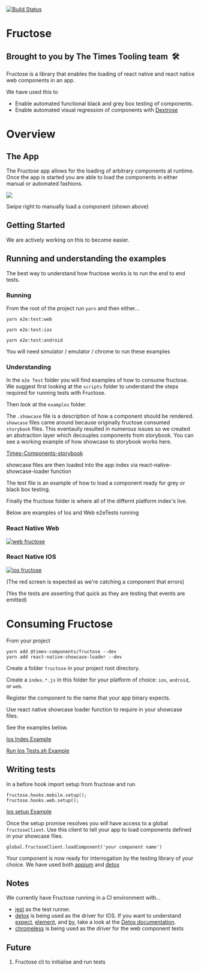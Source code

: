 
[![Build Status](https://www.bitrise.io/app/3038aa161f140118/status.svg?token=xtX-Hi2JSI7S3zQIGHI0EQ&branch=master)](https://www.bitrise.io/app/3038aa161f140118)
# Fructose
## Brought to you by The Times Tooling team  🛠

Fructose is a library that enables the loading of react native and react natice web components in an app.

We have used this to 

 - Enable automated functional black and grey box testing of components. 
 - Enable automated visual regression of components with [Dextrose]

# Overview

## The App

The Fructose app allows for the loading of arbitrary components at runtime. Once the app is started you are able to load the components in either manual or automated fashions.

<img src="https://imgur.com/VJR5Tbz.gif">

Swipe right to manually load a component (shown above)


## Getting Started

We are actively working on this to become easier. 


## Running and understanding the examples

The best way to understand how fructose works is to run the end to end tests.


### Running
From the root of the project run `yarn` and then either...

`yarn e2e:test:web`

`yarn e2e:test:ios`

`yarn e2e:test:android`


You will need simulator / emulator / chrome to run these examples
### Understanding

In the `e2e Test` folder you will find examples of how to consume fructose.
We suggest first looking at the `scripts` folder to understand the steps required for running tests with Fructose.

Then look at the `examples` folder. 

The `.showcase` file is a description of how a component should be rendered.
`showcase` files came around because originally fructose consumed `storybook` files. This eventaully resulted in numerous issues so we created an abstraction layer which decouples components from storybook.
You can see a working example of how showcase to storybook works here.

[Times-Components-storybook]

showcase files are then loaded into the app index via react-native-showcase-loader function


The test file is an example of how to load a component ready for grey or black box testing.


Finally the fructose folder is where all of the differnt platform index's live.


Below are examples of Ios and Web e2eTests running


### React Native Web
[![web fructose](https://imgur.com/Kp75645.gif)](https://imgur.com/Kp75645)

### React Native IOS
[![ios fructose](https://imgur.com/66zjgr8.gif)](https://imgur.com/66zjgr8)

(The red screen is expected as we're catching a component that errors)

(Yes the tests are asserting that quick as they are testing that events are emitted)

# Consuming Fructose


From your project

```
yarn add @times-components/fructose --dev
yarn add react-native-showcase-loader --dev
```


Create a folder `fructose` in your project root directory.

Create a `index.*.js` in this folder for your platform of choice: `ios`, `android`, or `web`.

Register the component to the name that your app binary expects. 

Use react native showcase loader function to require in your showcase files.

See the examples below.

[Ios Index Example](e2eTests/fructose/index.ios.js)

[Run Ios Tests.sh Example](e2eTests/scripts/ios-tests.sh)

## Writing tests


In a before hook import setup from fructose and run 

```
fructose.hooks.mobile.setup();
fructose.hooks.web.setup();
```

[Ios setup Example](e2eTests/fructose/setup.native.js)


Once the setup promise resolves you will have access to a global `fructoseClient`. Use this client to tell your app to load components defined in your showcase files.

```
global.fructoseClient.loadComponent('your component name')
```

Your component is now ready for interrogation by the testing library of your choice.
We have used both [appium] and [detox] 


## Notes 

We currently have Fructose running in a CI environment with...
- [jest] as the test runner.
- [detox] is being used as the driver for IOS.
    If you want to understand [expect][expect], [element][actions], and [by][matchers], take a look at the [Detox documentation][detox-docs].
- [chromeless] is being used as the driver for the web component tests



## Future
  
  1. Fructose cli to initialise and run tests
  
[jest]: https://facebook.github.io/jest
[chromeless]: https://github.com/graphcool/chromeless
[detox]: https://github.com/wix/detox
[detox-docs]: https://github.com/wix/detox/blob/master/docs/README.md
[matchers]: https://github.com/wix/detox/blob/master/docs/APIRef.Matchers.md
[actions]: https://github.com/wix/detox/blob/master/docs/APIRef.ActionsOnElement.md
[expect]: https://github.com/wix/detox/blob/master/docs/APIRef.Expect.md
[appium]: http://appium.io/
[times-components-storybook]: https://github.com/newsuk/times-components/tree/master/packages/storybook
[Dextrose]: https://github.com/newsuk/dextrose
